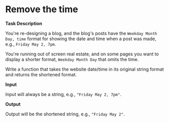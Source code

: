 # Remove the time

**Task Description**

You're re-designing a blog, and the blog's posts have the `Weekday Month Day, time` format for showing the date and time
when a post was made, e.g., `Friday May 2, 7pm`.

You're running out of screen real estate, and on some pages you want to display a shorter format, `Weekday Month Day`
that
omits the time.

Write a function that takes the website date/time in its original string format and returns the shortened format.

**Input**

Input will always be a string, e.g., `"Friday May 2, 7pm"`.

**Output**

Output will be the shortened string, e.g., `"Friday May 2"`.